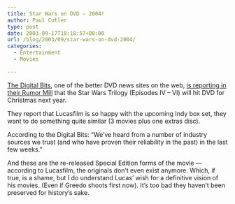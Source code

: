 ```yaml
---
title: Star Wars on DVD – 2004!
author: Paul Cutler
type: post
date: 2003-09-17T18:18:57+00:00
url: /blog/2003/09/star-wars-on-dvd-2004/
categories:
  - Entertainment
  - Movies

---
```

[The Digital Bits][1], one of the better DVD news sites on the web, [is reporting in their Rumor Mill][2] that the Star Wars Trilogy (Episodes IV &#8211; VI) will hit DVD for Christmas next year.

They report that Lucasfilm is so happy with the upcoming Indy box set, they want to do something quite similar (3 movies plus one extras disc).

According to the Digital Bits: &#8220;We&#8217;ve heard from a number of industry sources we trust (and who have proven their reliability in the past) in the last few weeks.&#8221;

And these are the re-released Special Edition forms of the movie &#8212; according to Lucasfilm, the originals don&#8217;t even exist anymore. Which, if true, is a shame, but I do understand Lucas&#8217; wish for a definitive vision of his movies. (Even if Greedo shoots first now). It&#8217;s too bad they haven&#8217;t been preserved for history&#8217;s sake.

 [1]: http://www.thedigitalbits.com/
 [2]: http://www.thedigitalbits.com/rumormill.html